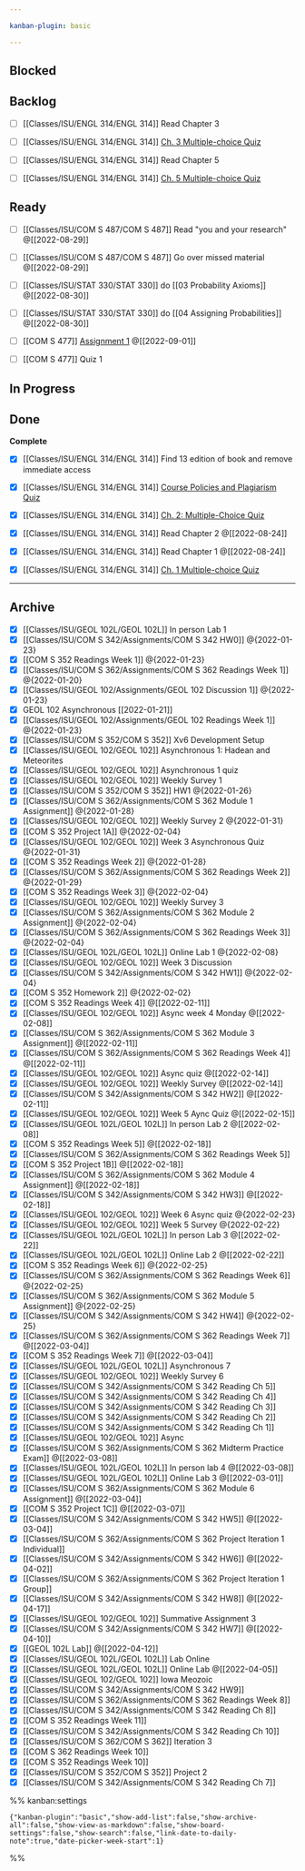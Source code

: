 ```yaml
---

kanban-plugin: basic

---
```


## Blocked



## Backlog

- [ ] [[Classes/ISU/ENGL 314/ENGL 314]] Read Chapter 3
- [ ] [[Classes/ISU/ENGL 314/ENGL 314]] [Ch. 3 Multiple-choice Quiz](https://canvas.iastate.edu/courses/92751/assignments/1746568)
- [ ] [[Classes/ISU/ENGL 314/ENGL 314]] Read Chapter 5
- [ ] [[Classes/ISU/ENGL 314/ENGL 314]] [Ch. 5 Multiple-choice Quiz](https://canvas.iastate.edu/courses/92751/assignments/1746576)


## Ready

- [ ] [[Classes/ISU/COM S 487/COM S 487]] Read "you and your research" @[[2022-08-29]]
- [ ] [[Classes/ISU/COM S 487/COM S 487]] Go over missed material @[[2022-08-29]]
- [ ] [[Classes/ISU/STAT 330/STAT 330]] do [[03 Probability Axioms]] @[[2022-08-30]]
- [ ] [[Classes/ISU/STAT 330/STAT 330]] do [[04 Assigning Probabilities]] @[[2022-08-30]]
- [ ] [[COM S 477]] [Assignment 1](https://canvas.iastate.edu/courses/94606/assignments/1822476) @[[2022-09-01]]
- [ ] [[COM S 477]] Quiz 1


## In Progress



## Done

**Complete**
- [x] [[Classes/ISU/ENGL 314/ENGL 314]] Find 13 edition of book and remove immediate access
- [x] [[Classes/ISU/ENGL 314/ENGL 314]] [Course Policies and Plagiarism Quiz](https://canvas.iastate.edu/courses/92751/quizzes/416002)
- [x] [[Classes/ISU/ENGL 314/ENGL 314]] [Ch. 2: Multiple-Choice Quiz](https://canvas.iastate.edu/courses/92751/assignments/1746564)
- [x] [[Classes/ISU/ENGL 314/ENGL 314]] Read Chapter 2 @[[2022-08-24]]
- [x] [[Classes/ISU/ENGL 314/ENGL 314]] Read Chapter 1 @[[2022-08-24]]
- [x] [[Classes/ISU/ENGL 314/ENGL 314]] [Ch. 1 Multiple-choice Quiz](https://canvas.iastate.edu/courses/92751/assignments/1746556)


***

## Archive

- [x] [[Classes/ISU/GEOL 102L/GEOL 102L]]  In person Lab 1
- [x] [[Classes/ISU/COM S 342/Assignments/COM S 342 HW0]] @{2022-01-23}
- [x] [[COM S 352 Readings Week 1]] @{2022-01-23}
- [x] [[Classes/ISU/COM S 362/Assignments/COM S 362 Readings Week 1]] @{2022-01-20}
- [x] [[Classes/ISU/GEOL 102/Assignments/GEOL 102 Discussion 1]] @{2022-01-23}
- [x] GEOL 102 Asynchronous [[2022-01-21]]
- [x] [[Classes/ISU/GEOL 102/Assignments/GEOL 102 Readings Week 1]] @{2022-01-23}
- [x] [[Classes/ISU/COM S 352/COM S 352]] Xv6 Development Setup
- [x] [[Classes/ISU/GEOL 102/GEOL 102]] Asynchronous 1: Hadean and Meteorites
- [x] [[Classes/ISU/GEOL 102/GEOL 102]] Asynchronous 1 quiz
- [x] [[Classes/ISU/GEOL 102/GEOL 102]] Weekly Survey 1
- [x] [[Classes/ISU/COM S 352/COM S 352]] HW1 @{2022-01-26}
- [x] [[Classes/ISU/COM S 362/Assignments/COM S 362 Module 1 Assignment]] @{2022-01-28}
- [x] [[Classes/ISU/GEOL 102/GEOL 102]] Weekly Survey 2 @{2022-01-31}
- [x] [[COM S 352 Project 1A]] @{2022-02-04}
- [x] [[Classes/ISU/GEOL 102/GEOL 102]] Week 3 Asynchronous Quiz @{2022-01-31}
- [x] [[COM S 352 Readings Week 2]] @{2022-01-28}
- [x] [[Classes/ISU/COM S 362/Assignments/COM S 362 Readings Week 2]] @{2022-01-29}
- [x] [[COM S 352 Readings Week 3]] @{2022-02-04}
- [x] [[Classes/ISU/GEOL 102/GEOL 102]] Weekly Survey 3
- [x] [[Classes/ISU/COM S 362/Assignments/COM S 362 Module 2 Assignment]] @{2022-02-04}
- [x] [[Classes/ISU/COM S 362/Assignments/COM S 362 Readings Week 3]] @{2022-02-04}
- [x] [[Classes/ISU/GEOL 102L/GEOL 102L]]  Online Lab 1 @{2022-02-08}
- [x] [[Classes/ISU/GEOL 102/GEOL 102]] Week 3 Discussion
- [x] [[Classes/ISU/COM S 342/Assignments/COM S 342 HW1]] @{2022-02-04}
- [x] [[COM S 352 Homework 2]]  @{2022-02-02}
- [x] [[COM S 352 Readings Week 4]] @[[2022-02-11]]
- [x] [[Classes/ISU/GEOL 102/GEOL 102]] Async week 4 Monday @[[2022-02-08]]
- [x] [[Classes/ISU/COM S 362/Assignments/COM S 362 Module 3 Assignment]] @[[2022-02-11]]
- [x] [[Classes/ISU/COM S 362/Assignments/COM S 362 Readings Week 4]] @[[2022-02-11]]
- [x] [[Classes/ISU/GEOL 102/GEOL 102]] Async quiz @[[2022-02-14]]
- [x] [[Classes/ISU/GEOL 102/GEOL 102]] Weekly Survey @[[2022-02-14]]
- [x] [[Classes/ISU/COM S 342/Assignments/COM S 342 HW2]] @[[2022-02-11]]
- [x] [[Classes/ISU/GEOL 102/GEOL 102]] Week 5 Aync Quiz @[[2022-02-15]]
- [x] [[Classes/ISU/GEOL 102L/GEOL 102L]] In person Lab 2 @[[2022-02-08]]
- [x] [[COM S 352 Readings Week 5]] @[[2022-02-18]]
- [x] [[Classes/ISU/COM S 362/Assignments/COM S 362 Readings Week 5]]
- [x] [[COM S 352 Project 1B]] @[[2022-02-18]]
- [x] [[Classes/ISU/COM S 362/Assignments/COM S 362 Module 4 Assignment]] @[[2022-02-18]]
- [x] [[Classes/ISU/COM S 342/Assignments/COM S 342 HW3]] @[[2022-02-18]]
- [x] [[Classes/ISU/GEOL 102/GEOL 102]] Week 6 Async quiz @{2022-02-23}
- [x] [[Classes/ISU/GEOL 102/GEOL 102]] Week 5 Survey @{2022-02-22}
- [x] [[Classes/ISU/GEOL 102L/GEOL 102L]] In person Lab 3 @[[2022-02-22]]
- [x] [[Classes/ISU/GEOL 102L/GEOL 102L]] Online Lab 2 @[[2022-02-22]]
- [x] [[COM S 352 Readings Week 6]] @{2022-02-25}
- [x] [[Classes/ISU/COM S 362/Assignments/COM S 362 Readings Week 6]] @{2022-02-25}
- [x] [[Classes/ISU/COM S 362/Assignments/COM S 362 Module 5 Assignment]] @{2022-02-25}
- [x] [[Classes/ISU/COM S 342/Assignments/COM S 342 HW4]] @{2022-02-25}
- [x] [[Classes/ISU/COM S 362/Assignments/COM S 362 Readings Week 7]] @[[2022-03-04]]
- [x] [[COM S 352 Readings Week 7]] @[[2022-03-04]]
- [x] [[Classes/ISU/GEOL 102L/GEOL 102L]] Asynchronous 7
- [x] [[Classes/ISU/GEOL 102/GEOL 102]] Weekly Survey 6
- [x] [[Classes/ISU/COM S 342/Assignments/COM S 342 Reading Ch 5]]
- [x] [[Classes/ISU/COM S 342/Assignments/COM S 342 Reading Ch 4]]
- [x] [[Classes/ISU/COM S 342/Assignments/COM S 342 Reading Ch 3]]
- [x] [[Classes/ISU/COM S 342/Assignments/COM S 342 Reading Ch 2]]
- [x] [[Classes/ISU/COM S 342/Assignments/COM S 342 Reading Ch 1]]
- [x] [[Classes/ISU/GEOL 102/GEOL 102]] Async
- [x] [[Classes/ISU/COM S 362/Assignments/COM S 362 Midterm Practice Exam]] @[[2022-03-08]]
- [x] [[Classes/ISU/GEOL 102L/GEOL 102L]] In person lab 4 @[[2022-03-08]]
- [x] [[Classes/ISU/GEOL 102L/GEOL 102L]] Online Lab 3 @[[2022-03-01]]
- [x] [[Classes/ISU/COM S 362/Assignments/COM S 362 Module 6 Assignment]] @[[2022-03-04]]
- [x] [[COM S 352 Project 1C]] @[[2022-03-07]]
- [x] [[Classes/ISU/COM S 342/Assignments/COM S 342 HW5]] @[[2022-03-04]]
- [x] [[Classes/ISU/COM S 362/Assignments/COM S 362 Project Iteration 1 Individual]]
- [x] [[Classes/ISU/COM S 342/Assignments/COM S 342 HW6]] @[[2022-04-02]]
- [x] [[Classes/ISU/COM S 362/Assignments/COM S 362 Project Iteration 1 Group]]
- [x] [[Classes/ISU/COM S 342/Assignments/COM S 342 HW8]] @[[2022-04-17]]
- [x] [[Classes/ISU/GEOL 102/GEOL 102]] Summative Assignment 3
- [x] [[Classes/ISU/COM S 342/Assignments/COM S 342 HW7]] @[[2022-04-10]]
- [x] [[GEOL 102L Lab]] @[[2022-04-12]]
- [x] [[Classes/ISU/GEOL 102L/GEOL 102L]] Lab Online
- [x] [[Classes/ISU/GEOL 102L/GEOL 102L]] Online Lab @[[2022-04-05]]
- [x] [[Classes/ISU/GEOL 102/GEOL 102]] Iowa Meozoic
- [x] [[Classes/ISU/COM S 342/Assignments/COM S 342 HW9]]
- [x] [[Classes/ISU/COM S 362/Assignments/COM S 362 Readings Week 8]]
- [x] [[Classes/ISU/COM S 342/Assignments/COM S 342 Reading Ch 8]]
- [x] [[COM S 352 Readings Week 11]]
- [x] [[Classes/ISU/COM S 342/Assignments/COM S 342 Reading Ch 10]]
- [x] [[Classes/ISU/COM S 362/COM S 362]] Iteration 3
- [x] [[COM S 362 Readings Week 10]]
- [x] [[COM S 352 Readings Week 10]]
- [x] [[Classes/ISU/COM S 352/COM S 352]] Project 2
- [x] [[Classes/ISU/COM S 342/Assignments/COM S 342 Reading Ch 7]]

%% kanban:settings
```
{"kanban-plugin":"basic","show-add-list":false,"show-archive-all":false,"show-view-as-markdown":false,"show-board-settings":false,"show-search":false,"link-date-to-daily-note":true,"date-picker-week-start":1}
```
%%